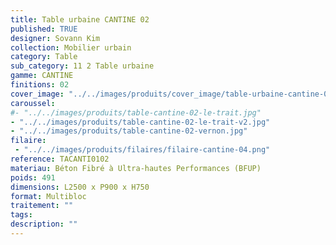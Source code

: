 ```yaml
---
title: Table urbaine CANTINE 02 
published: TRUE
designer: Sovann Kim
collection: Mobilier urbain
category: Table
sub_category: 11 2 Table urbaine
gamme: CANTINE
finitions: 02
cover_image: "../../images/produits/cover_image/table-urbaine-cantine-02.jpg"
caroussel: 
#- "../../images/produits/table-cantine-02-le-trait.jpg"
- "../../images/produits/table-cantine-02-le-trait-v2.jpg"
- "../../images/produits/table-cantine-02-vernon.jpg"
filaire: 
 - "../../images/produits/filaires/filaire-cantine-04.png"
reference: TACANTI0102
materiau: Béton Fibré à Ultra-hautes Performances (BFUP)
poids: 491
dimensions: L2500 x P900 x H750
format: Multibloc
traitement: ""
tags: 
description: ""
---
```

